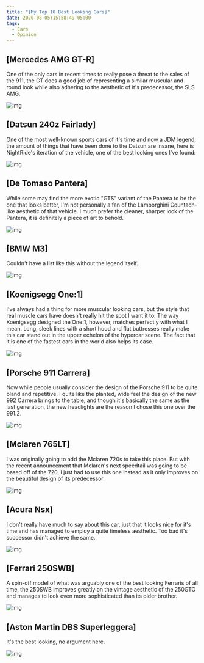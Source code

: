 ```yaml
---
title: "[My Top 10 Best Looking Cars]"
date: 2020-08-05T15:58:49-05:00
tags:
  - Cars
  - Opinion
---
```


## [Mercedes AMG GT-R]
One of the only cars in recent times to really pose a threat to the sales of the 911, the GT does a good job of representing a similar muscular and round look while also adhering to the aesthetic of it's predecessor, the SLS AMG.

![img](https://i.imgur.com/mwGVMaC.jpg)

## [Datsun 240z Fairlady]
One of the most well-known sports cars of it's time and now a JDM legend, the amount of things that have been done to the Datsun are insane, here is NightRide's iteration of the vehicle, one of the best looking ones I've found:

![img](https://i.imgur.com/XXhE6B9.jpg)

## [De Tomaso Pantera]

While some may find the more exotic "GTS" variant of the Pantera to be the one that looks better, I'm not personally a fan of the Lamborghini Countach-like aesthetic of that vehicle. I much prefer the cleaner, sharper look of the Pantera, it is definitely a piece of art to behold.

![img](https://i.imgur.com/e9Vxb5e.jpg)

## [BMW M3]

Couldn't have a list like this without the legend itself.

![img](https://i.imgur.com/BsUufV0.jpg)

## [Koenigsegg One:1]

I've always had a thing for more muscular looking cars, but the style that real muscle cars have doesn't really hit the spot I want it to. The way Koenigsegg designed the One:1, however, matches perfectly with what I mean. Long, sleek lines with a short hood and flat buttresses really make this car stand out in the upper echelon of the hypercar scene. The fact that it is one of the fastest cars in the world also helps its case.

![img](https://www.koenigsegg.com/wp-content/uploads/2019/01/Julia_LaPalme_LagunaSeca_2015_MGL3058.jpg)

## [Porsche 911 Carrera]

Now while people usually consider the design of the Porsche 911 to be quite bland and repetitive, I quite like the planted, wide feel the design of the new 992 Carrera brings to the table, and though it's basically the same as the last generation, the new headlights are the reason I chose this one over the 991.2.

![img](https://i.imgur.com/1MvCnm4.jpg)

## [Mclaren 765LT]

I was originally going to add the Mclaren 720s to take this place. But with the recent announcement that Mclaren's next speedtail was going to be based off of the 720, I just had to use this one instead as it only improves on the beautiful design of its predecessor.

![img](https://i.imgur.com/F2c5TVc.jpg)

## [Acura Nsx]

I don't really have much to say about this car, just that it looks nice for it's time and has managed to employ a quite timeless aesthetic. Too bad it's successor didn't achieve the same.

![img](https://i.imgur.com/HyupsoV.jpg)

## [Ferrari 250SWB]

A spin-off model of what was arguably one of the best looking Ferraris of all time, the 250SWB improves greatly on the vintage aesthetic of the 250GTO and manages to look even more sophisticated than its older brother.

![img](https://i.imgur.com/3nE0VdI.jpg)

## [Aston Martin DBS Superleggera]

It's the best looking, no argument here.

![img](https://i.imgur.com/8zDcqjT.png)
